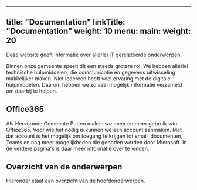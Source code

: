 
---
title: "Documentation"
linkTitle: "Documentation"
weight: 10
menu:
  main:
    weight: 20
---

Deze website geeft informatie over allerlei IT gerelateerde onderwerpen.

Binnen onze gemeente speelt dit een steeds grotere rol.
We hebben allerlei technische hulpmiddelen, die communicatie en gegevens uitwisseling makkelijker maken.
Niet iedereen heeft veel ervaring met de digitale hulpmiddelen. Daarom hebben we zo veel mogelijk informatie verzameld
om daarbij te helpen.

## Office365

Als Hervormde Gemeente Putten maken we meer en meer gebruik van Office365. Voor wie het nodig is kunnen we een account
aanmaken. Met dat account is het mogelijk om toegang te krijgen tot email, documenten, Teams en nog meer 
mogelijkheden die geboden worden door Microsoft. In de verdere pagina's is daar meer informatie over te vinden.

## Overzicht van de onderwerpen

Hieronder staat een overzicht van de hoofdonderwerpen. 